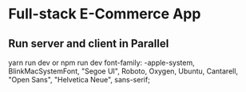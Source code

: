 # Full-stack E-Commerce App

## Run server and client in Parallel

yarn run dev or npm run dev
font-family: -apple-system, BlinkMacSystemFont, "Segoe UI", Roboto, Oxygen,
Ubuntu, Cantarell, "Open Sans", "Helvetica Neue", sans-serif;

